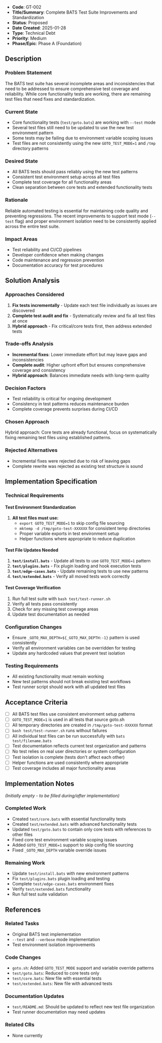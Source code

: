 - **Code**: GT-002
- **Title/Summary**: Complete BATS Test Suite Improvements and Standardization
- **Status**: Proposed
- **Date Created**: 2025-01-28
- **Type**: Technical Debt
- **Priority**: Medium
- **Phase/Epic**: Phase A (Foundation)

## Description

### Problem Statement
The BATS test suite has several incomplete areas and inconsistencies that need to be addressed to ensure comprehensive test coverage and reliability. While core functionality tests are working, there are remaining test files that need fixes and standardization.

### Current State
- Core functionality tests (`test/goto.bats`) are working with `--test` mode
- Several test files still need to be updated to use the new test environment pattern
- Some tests may be failing due to environment variable scoping issues
- Test files are not consistently using the new `GOTO_TEST_MODE=1` and `/tmp` directory patterns

### Desired State  
- All BATS tests should pass reliably using the new test patterns
- Consistent test environment setup across all test files
- Complete test coverage for all functionality areas
- Clean separation between core tests and extended functionality tests

### Rationale
Reliable automated testing is essential for maintaining code quality and preventing regressions. The recent improvements to support test mode (`--test` flag) and proper environment isolation need to be consistently applied across the entire test suite.

### Impact Areas
- Test reliability and CI/CD pipelines
- Developer confidence when making changes
- Code maintenance and regression prevention
- Documentation accuracy for test procedures

## Solution Analysis

### Approaches Considered
1. **Fix tests incrementally** - Update each test file individually as issues are discovered
2. **Complete test audit and fix** - Systematically review and fix all test files at once
3. **Hybrid approach** - Fix critical/core tests first, then address extended tests

### Trade-offs Analysis
- **Incremental fixes**: Lower immediate effort but may leave gaps and inconsistencies
- **Complete audit**: Higher upfront effort but ensures comprehensive coverage and consistency
- **Hybrid approach**: Balances immediate needs with long-term quality

### Decision Factors
- Test reliability is critical for ongoing development
- Consistency in test patterns reduces maintenance burden
- Complete coverage prevents surprises during CI/CD

### Chosen Approach
Hybrid approach: Core tests are already functional, focus on systematically fixing remaining test files using established patterns.

### Rejected Alternatives
- Incremental fixes were rejected due to risk of leaving gaps
- Complete rewrite was rejected as existing test structure is sound

## Implementation Specification

### Technical Requirements

#### Test Environment Standardization
1. **All test files must use:**
   - `export GOTO_TEST_MODE=1` to skip config file sourcing
   - `mktemp -d /tmp/goto-test-XXXXXX` for consistent temp directories
   - Proper variable exports in test environment setup
   - Helper functions where appropriate to reduce duplication

#### Test File Updates Needed
1. **`test/install.bats`** - Update all tests to use `GOTO_TEST_MODE=1` pattern
2. **`test/plugins.bats`** - Fix plugin loading and hook execution tests  
3. **`test/edge-cases.bats`** - Update remaining tests to use new patterns
4. **`test/extended.bats`** - Verify all moved tests work correctly

#### Test Coverage Verification
1. Run full test suite with `bash test/test-runner.sh`
2. Verify all tests pass consistently
3. Check for any missing test coverage areas
4. Update test documentation as needed

### Configuration Changes
- Ensure `_GOTO_MAX_DEPTH=${_GOTO_MAX_DEPTH:-1}` pattern is used consistently
- Verify all environment variables can be overridden for testing
- Update any hardcoded values that prevent test isolation

### Testing Requirements
- All existing functionality must remain working
- New test patterns should not break existing test workflows
- Test runner script should work with all updated test files

## Acceptance Criteria

- [ ] All BATS test files use consistent environment setup patterns
- [ ] `GOTO_TEST_MODE=1` is used in all tests that source goto.sh
- [ ] All temporary directories are created in `/tmp/goto-test-XXXXXX` format
- [ ] `bash test/test-runner.sh` runs without failures
- [ ] All individual test files can be run successfully with `bats test/filename.bats`
- [ ] Test documentation reflects current test organization and patterns
- [ ] No test relies on real user directories or system configuration
- [ ] Test isolation is complete (tests don't affect each other)
- [ ] Helper functions are used consistently where appropriate
- [ ] Test coverage includes all major functionality areas

## Implementation Notes
*(Initially empty - to be filled during/after implementation)*

### Completed Work
- Created `test/core.bats` with essential functionality tests
- Created `test/extended.bats` with advanced functionality tests  
- Updated `test/goto.bats` to contain only core tests with references to other files
- Fixed core test environment variable scoping issues
- Added `GOTO_TEST_MODE=1` support to skip config file sourcing
- Fixed `_GOTO_MAX_DEPTH` variable override issues

### Remaining Work
- Update `test/install.bats` with new environment patterns
- Fix `test/plugins.bats` plugin loading and testing
- Complete `test/edge-cases.bats` environment fixes
- Verify `test/extended.bats` functionality
- Run full test suite validation

## References

### Related Tasks
- Original BATS test implementation
- `--test` and `--verbose` mode implementation
- Test environment isolation improvements

### Code Changes
- `goto.sh`: Added `GOTO_TEST_MODE` support and variable override patterns
- `test/goto.bats`: Reduced to core tests only
- `test/core.bats`: New file with essential tests
- `test/extended.bats`: New file with advanced tests

### Documentation Updates
- `test/README.md`: Should be updated to reflect new test file organization
- Test runner documentation may need updates

### Related CRs
- None currently